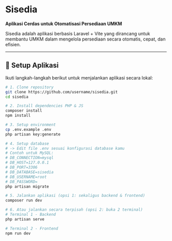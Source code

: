 # Sisedia  
**Aplikasi Cerdas untuk Otomatisasi Persediaan UMKM**  

Sisedia adalah aplikasi berbasis Laravel + Vite yang dirancang untuk membantu UMKM dalam mengelola persediaan secara otomatis, cepat, dan efisien.  

---

## 🚀 Setup Aplikasi

Ikuti langkah-langkah berikut untuk menjalankan aplikasi secara lokal:  

```bash
# 1. Clone repository
git clone https://github.com/username/sisedia.git
cd sisedia

# 2. Install dependencies PHP & JS
composer install
npm install

# 3. Setup environment
cp .env.example .env
php artisan key:generate

# 4. Setup database
# -> Edit file .env sesuai konfigurasi database kamu
# Contoh untuk MySQL:
# DB_CONNECTION=mysql
# DB_HOST=127.0.0.1
# DB_PORT=3306
# DB_DATABASE=sisedia
# DB_USERNAME=root
# DB_PASSWORD=
php artisan migrate

# 5. Jalankan aplikasi (opsi 1: sekaligus backend & frontend)
composer run dev

# 6. Atau jalankan secara terpisah (opsi 2: buka 2 terminal)
# Terminal 1 - Backend
php artisan serve

# Terminal 2 - Frontend
npm run dev
